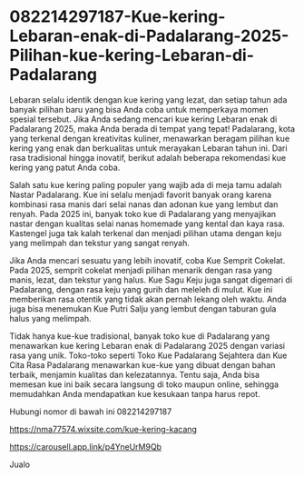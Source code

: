 # 082214297187-Kue-kering-Lebaran-enak-di-Padalarang-2025-Pilihan-kue-kering-Lebaran-di-Padalarang

Lebaran selalu identik dengan kue kering yang lezat, dan setiap tahun ada banyak pilihan baru yang bisa Anda coba untuk memperkaya momen spesial tersebut. Jika Anda sedang mencari kue kering Lebaran enak di Padalarang 2025, maka Anda berada di tempat yang tepat! Padalarang, kota yang terkenal dengan kreativitas kuliner, menawarkan beragam pilihan kue kering yang enak dan berkualitas untuk merayakan Lebaran tahun ini. Dari rasa tradisional hingga inovatif, berikut adalah beberapa rekomendasi kue kering yang patut Anda coba.

Salah satu kue kering paling populer yang wajib ada di meja tamu adalah Nastar Padalarang. Kue ini selalu menjadi favorit banyak orang karena kombinasi rasa manis dari selai nanas dan adonan kue yang lembut dan renyah. Pada 2025 ini, banyak toko kue di Padalarang yang menyajikan nastar dengan kualitas selai nanas homemade yang kental dan kaya rasa. Kastengel juga tak kalah terkenal dan menjadi pilihan utama dengan keju yang melimpah dan tekstur yang sangat renyah.

Jika Anda mencari sesuatu yang lebih inovatif, coba Kue Semprit Cokelat. Pada 2025, semprit cokelat menjadi pilihan menarik dengan rasa yang manis, lezat, dan tekstur yang halus. Kue Sagu Keju juga sangat digemari di Padalarang, dengan rasa keju yang gurih dan meleleh di mulut. Kue ini memberikan rasa otentik yang tidak akan pernah lekang oleh waktu. Anda juga bisa menemukan Kue Putri Salju yang lembut dengan taburan gula halus yang melimpah.

Tidak hanya kue-kue tradisional, banyak toko kue di Padalarang yang menawarkan kue kering Lebaran enak di Padalarang 2025 dengan variasi rasa yang unik. Toko-toko seperti Toko Kue Padalarang Sejahtera dan Kue Cita Rasa Padalarang menawarkan kue-kue yang dibuat dengan bahan terbaik, menjamin kualitas dan kelezatannya. Tentu saja, Anda bisa memesan kue ini baik secara langsung di toko maupun online, sehingga memudahkan Anda mendapatkan kue kesukaan tanpa harus repot.

Hubungi nomor di bawah ini
082214297187

https://nma77574.wixsite.com/kue-kering-kacang

https://carousell.app.link/p4YneUrM9Qb

Jualo

